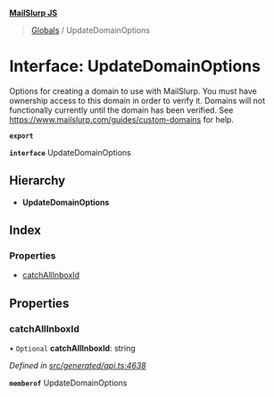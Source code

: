 **[MailSlurp JS](../README.md)**

> [Globals](../README.md) / UpdateDomainOptions

# Interface: UpdateDomainOptions

Options for creating a domain to use with MailSlurp. You must have ownership access to this domain in order to verify it. Domains will not functionally currently until the domain has been verified. See https://www.mailslurp.com/guides/custom-domains for help.

**`export`** 

**`interface`** UpdateDomainOptions

## Hierarchy

* **UpdateDomainOptions**

## Index

### Properties

* [catchAllInboxId](updatedomainoptions.md#catchallinboxid)

## Properties

### catchAllInboxId

• `Optional` **catchAllInboxId**: string

*Defined in [src/generated/api.ts:4638](https://github.com/mailslurp/mailslurp-client/blob/aa918cc/src/generated/api.ts#L4638)*

**`memberof`** UpdateDomainOptions

